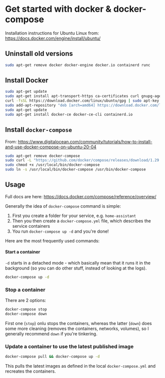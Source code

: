 # Get started with docker & docker-compose

Installation instructions for Ubuntu Linux from: https://docs.docker.com/engine/install/ubuntu/


## Uninstall old versions
```sh
sudo apt-get remove docker docker-engine docker.io containerd runc
```

## Install Docker
```sh
sudo apt-get update
sudo apt-get install apt-transport-https ca-certificates curl gnupg-agent software-properties-common
curl -fsSL https://download.docker.com/linux/ubuntu/gpg | sudo apt-key add -
sudo add-apt-repository "deb [arch=amd64] https://download.docker.com/linux/ubuntu $(lsb_release -cs) stable"
sudo apt-get update
sudo apt-get install docker-ce docker-ce-cli containerd.io
```


## Install `docker-compose`
From: https://www.digitalocean.com/community/tutorials/how-to-install-and-use-docker-compose-on-ubuntu-20-04

```sh
sudo apt-get remove docker-compose
sudo curl -L "https://github.com/docker/compose/releases/download/1.29.0/docker-compose-$(uname -s)-$(uname -m)" -o /usr/local/bin/docker-compose
sudo chmod +x /usr/local/bin/docker-compose
sudo ln -s /usr/local/bin/docker-compose /usr/bin/docker-compose
```


## Usage
Full docs are here: https://docs.docker.com/compose/reference/overview/

Generally the idea of `docker-compose` command is simple:
1. First you create a folder for your service, e.g. `home-assistant`
2. Then you then create a `docker-compose.yml` file, which describes the service containers
3. You run `docker-compose up -d` and you're done!

Here are the most frequently used commands:


#### Start a container
`-d` starts in a detached mode - which basically mean that it runs it in the background (so you can do other stuff, instead of looking at the logs).
```sh
docker-compose up -d
```

### Stop a container
There are 2 options:
```sh
docker-compose stop
docker-compose down
```
First one (`stop`) onlu stops the containers, whereas the latter (`down`) does some more cleaning (removes the containers, networks, volumes), so I generally recommend `down` if you're tinkering.


### Update a container to use the latest published image
```sh
docker-compose pull && docker-compose up -d
```
This pulls the latest images as defined in the local `docker-compose.yml` and recreates the containers.
